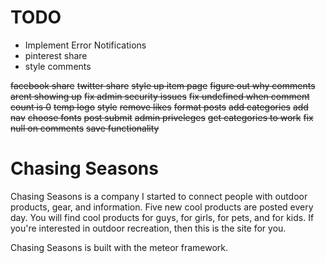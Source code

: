 TODO
====

- Implement Error Notifications
- pinterest share
- style comments

~~facebook share~~
~~twitter share~~
~~style up item page~~
~~figure out why comments arent showing up~~
~~fix admin security issues~~
~~fix undefined when comment count is 0~~
~~temp logo~~
~~style~~
~~remove likes~~
~~format posts~~
~~add categories~~
~~add nav~~
~~choose fonts~~
~~post submit~~
~~admin priveleges~~
~~get categories to work~~
~~fix null on comments~~
~~save functionality~~

Chasing Seasons
===============
Chasing Seasons is a company I started to connect people with outdoor products, 
gear, and information. Five new cool products are posted every day. You will
find cool products for guys, for girls, for pets, and for kids. If you're
interested in outdoor recreation, then this is the site for you.

Chasing Seasons is built with the meteor framework.
